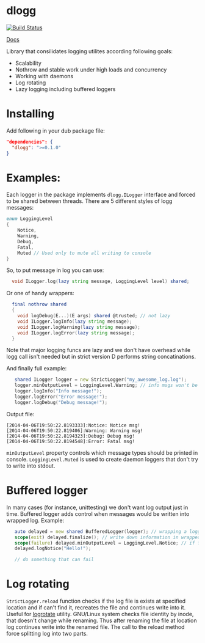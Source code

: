 dlogg
=====

[![Build Status](https://travis-ci.org/NCrashed/dlogg.svg?branch=master)](https://travis-ci.org/NCrashed/dlogg)

[Docs](http://ncrashed.github.io/dlogg/index.html)

Library that consilidates logging utilites according following goals:
* Scalability
* Nothrow and stable work under high loads and concurrency
* Working with daemons
* Log rotating 
* Lazy logging including buffered loggers

Installing
===========
Add following in your dub package file:
```Json
"dependencies": {
  "dlogg": ">=0.1.0"
}
```

Examples:
========
Each logger in the package implements `dlogg.ILogger` interface and forced to be shared between threads. There are 5 different styles of logg messages:
```D
enum LoggingLevel
{
    Notice,
    Warning,
    Debug,
    Fatal,
    Muted // Used only to mute all writing to console
}
```

So, to put message in log you can use:
```D
  void ILogger.log(lazy string message, LoggingLevel level) shared;
```
Or one of handy wrappers:
```D
  final nothrow shared
  {
    void logDebug(E...)(E args) shared @trusted; // not lazy
    void ILogger.logInfo(lazy string message);
    void ILogger.logWarning(lazy string message);
    void ILogger.logError(lazy string message);
  }
```
Note that major logging funcs are lazy and we don't have overhead while logg call isn't needed but in strict version D performs string concatinations.

And finally full example:
```D
   shared ILogger logger = new StrictLogger("my_awesome_log.log");
   logger.minOutputLevel = LoggingLevel.Warning; // info msgs won't be printed in console 
   logger.logInfo("Info message!");
   logger.logError("Error message!");
   logger.logDebug("Debug message!");
```
Output file:
```
[2014-04-06T19:50:22.8193333]:Notice: Notice msg!
[2014-04-06T19:50:22.819406]:Warning: Warning msg!
[2014-04-06T19:50:22.8194323]:Debug: Debug msg!
[2014-04-06T19:50:22.8194548]:Error: Fatal msg!
```

`minOutputLevel` property controls which message types should be printed in console. `LoggingLevel.Muted` is used to create daemon loggers that don't try to write into stdout.

Buffered logger
===============
In many cases (for instance, unittesting) we don't want log output just in time. Buffered logger adds control when messages would be written into wrapped log. Example:
```D
   auto delayed = new shared BufferedLogger(logger); // wrapping a logger
   scope(exit) delayed.finalize(); // write down information in wrapped logger
   scope(failure) delayed.minOutputLevel = LoggingLevel.Notice; // if failed, spam in console
   delayed.logNotice("Hello!");

   // do something that can fail
```

Log rotating
============
`StrictLogger.reload` function checks if the log file is exists at specified location and if can't find it, recreates the file and continues write into it. Useful for [logrotate](http://linuxcommand.org/man_pages/logrotate8.html) utility. GNU/Linux system checks file identity by inode, that doesn't change while renaming. Thus after renaming the file at location log continues write into the renamed file. The call to the reload method force splitting log into two parts.
